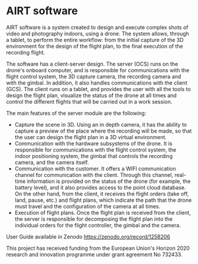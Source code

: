 # AIRT software

AIRT software is a system created to design and execute complex shots of video and photography indoors, using a drone. The system allows, through a tablet, to perform the entire workflow: from the initial capture of the 3D environment for the design of the flight plan, to the final execution of the recording flight.

The software has a client-server design. The server (OCS) runs on the drone's onboard computer, and is responsible for communications with the flight control system, the 3D capture camera, the recording camera and with the gimbal. In addition,
it also handles communications with the client (GCS). The client runs on a tablet, and provides the user with all the tools to
design the flight plan, visualize the status of the drone at all times and control the different flights that will be carried out in a work session.

The main features of the server module are the
following:
* Capture the scene in 3D. Using an in depth camera, it has the ability to capture a preview of the place where the recording will be made, so that the user can design the flight plan in a 3D virtual environment.
* Communication with the hardware subsystems of the drone. It is responsible for communications with the flight control
system, the indoor positioning system, the gimbal that controls the recording camera, and the camera itself.
* Communication with the customer. It offers a WIFI communication channel for communication with the client. Through this channel, real-time information is provided on the status of the drone (for example, the battery level), and it also provides access to the point cloud database. On the other hand, from the client, it receives the flight orders (take off, land, pause,
etc.) and flight plans, which indicate the path that the drone must travel and the configuration of the camera at all times.
* Execution of flight plans. Once the flight plan is received from the client, the server is responsible for decomposing the flight plan into the individual orders for the flight controller, the gimbal and the camera.

User Guide available in Zenodo https://zenodo.org/record/1258206

This project has received funding from the European Union's Horizon 2020 research and innovation programme under grant agreement No 732433.
